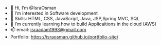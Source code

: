 - 👋 Hi, I’m @IsraOsman
- 👀 I’m interested in Software development 
- 🌱 Skills: HTML, CSS, JavaScript, Java, JSP,Spring MVC, SQL
- 🌱 I’m currently learning how to build Applicaitions in the cloud (AWS) 
- 📫 email: israadam1993@gmail.com 
- Portfolio: https://israosman.github.io/portfolio-site/  

<!---
IsraOsman/IsraOsman is a ✨ special ✨ repository because its `README.md` (this file) appears on your GitHub profile.
You can click the Preview link to take a look at your changes.
--->
